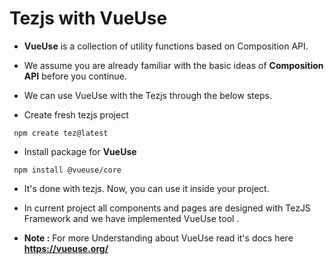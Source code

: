 # Tezjs with VueUse

- **VueUse** is a collection of utility functions based on Composition API.

- We assume you are already familiar with the basic ideas of **Composition API** before you continue.

- We can use VueUse with the Tezjs through the below steps.

- Create fresh tezjs project

```
 npm create tez@latest
```


- Install package for **VueUse**

```
 npm install @vueuse/core
```


- It's done with tezjs. Now, you can use it inside your project.

- In current project all components and pages are designed with TezJS Framework and we have implemented VueUse tool .

- **Note :** For more Understanding about VueUse read it's docs here **https://vueuse.org/**
